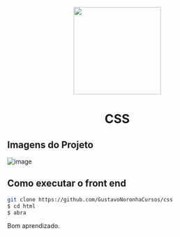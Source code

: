 <p align="center">
  <img src="https://cdn4.iconfinder.com/data/icons/social-media-logos-6/512/121-css3-512.png" width="200" />
</p>

<h1 align="center">
  CSS
</h1>


## Imagens do Projeto
![image](https://user-images.githubusercontent.com/77861206/109052243-2748a900-76ba-11eb-8890-3268d53c6207.png)


## Como executar o front end

```bash
git clone https://github.com/GustavoNoronhaCursos/css
$ cd html
$ abra
```

Bom aprendizado.<br/>